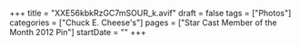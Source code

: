 +++
title = "XXE56kbkRzGC7mSOUR_k.avif"
draft = false
tags = ["Photos"]
categories = ["Chuck E. Cheese's"]
pages = ["Star Cast Member of the Month 2012 Pin"]
startDate = ""
+++

